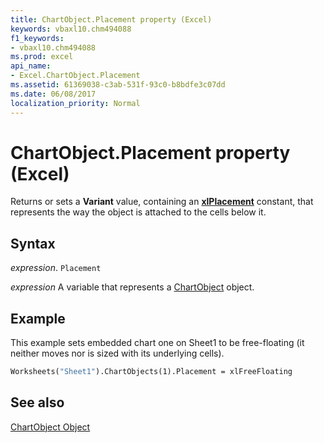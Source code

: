 ```yaml
---
title: ChartObject.Placement property (Excel)
keywords: vbaxl10.chm494088
f1_keywords:
- vbaxl10.chm494088
ms.prod: excel
api_name:
- Excel.ChartObject.Placement
ms.assetid: 61369038-c3ab-531f-93c0-b8bdfe3c07dd
ms.date: 06/08/2017
localization_priority: Normal
---
```



# ChartObject.Placement property (Excel)

Returns or sets a  **Variant** value, containing an **[xlPlacement](Excel.XlPlacement.md)** constant, that represents the way the object is attached to the cells below it.


## Syntax

_expression_. `Placement`

_expression_ A variable that represents a [ChartObject](Excel.ChartObject.md) object.


## Example

This example sets embedded chart one on Sheet1 to be free-floating (it neither moves nor is sized with its underlying cells).


```vb
Worksheets("Sheet1").ChartObjects(1).Placement = xlFreeFloating
```


## See also


[ChartObject Object](Excel.ChartObject.md)

